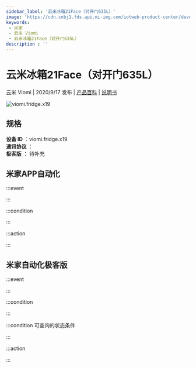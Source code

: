 ```yaml
---
sidebar_label: '云米冰箱21Face（对开门635L）'
image: 'https://cdn.cnbj1.fds.api.mi-img.com/iotweb-product-center/developer_1597303980891W8O6ZA0O.png?GalaxyAccessKeyId=AKVGLQWBOVIRQ3XLEW&Expires=9223372036854775807&Signature=ERD725s2hJTbFyFfTKjCi6hIxJs='
keywords: 
 - 米家
 - 云米 Viomi
 - 云米冰箱21Face（对开门635L）
description : ''
---
```

# 云米冰箱21Face（对开门635L）

云米 Viomi | 2020/9/17 发布 | [产品百科](https://home.mi.com/webapp/content/baike/product/index.html?model=viomi.fridge.x19/) | [说明书](https://home.mi.com/views/introduction.html?model=viomi.fridge.x19&region=cn)

![viomi.fridge.x19](https://cdn.cnbj1.fds.api.mi-img.com/iotweb-product-center/developer_1597303980891W8O6ZA0O.png?GalaxyAccessKeyId=AKVGLQWBOVIRQ3XLEW&Expires=9223372036854775807&Signature=ERD725s2hJTbFyFfTKjCi6hIxJs=)

## 规格  
> 
**设备 ID** ：viomi.fridge.x19  
**通讯协议** ：  
**极客版**  ： 待补充 


## 米家APP自动化  

:::event  

:::

:::condition  

:::

:::action   

:::

## 米家自动化极客版  

:::event  

:::

:::condition  

:::

:::condition 可查询的状态条件  

:::

:::action  

:::

        
